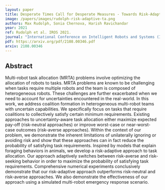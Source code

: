 ```yaml
---
layout: paper
title: Desperate Times Call for Desperate Measures - Towards Risk-Adaptive Coalition Formation
image: /papers/images/rudolph-risk-adaptive-ta.png
authors: Max Rudolph, Sonia Chernova, Harish Ravichandar
year: 2021
ref: Rudolph et al. IROS 2021.
journal: "International Conference on Intelligent Robots and Systems (IROS)"
pdf: https://arxiv.org/pdf/2108.00346.pdf
arxiv: 2108.00346
---
```


## Abstract

Multi-robot task allocation (MRTA) problems involve optimizing the allocation of robots to tasks. MRTA problems are known to be challenging when tasks require multiple robots and the team is composed of heterogeneous robots. These challenges are further exacerbated when we need to account for uncertainties encountered in the real-world. In this work, we address coalition formation in heterogeneous multi-robot teams with uncertain capabilities. We specifically focus on tasks that require coalitions to collectively satisfy certain minimum requirements. Existing approaches to uncertainty-aware task allocation either maximize expected pay-off (risk-neutral approaches) or improve worst-case or near-worst-case outcomes (risk-averse approaches). Within the context of our problem, we demonstrate the inherent limitations of unilaterally ignoring or avoiding risk and show that these approaches can in fact reduce the probability of satisfying task requirements. Inspired by models that explain foraging behaviors in animals, we develop a risk-adaptive approach to task allocation. Our approach adaptively switches between risk-averse and risk-seeking behavior in order to maximize the probability of satisfying task requirements. Comprehensive numerical experiments conclusively demonstrate that our risk-adaptive approach outperforms risk-neutral and risk-averse approaches. We also demonstrate the effectiveness of our approach using a simulated multi-robot emergency response scenario.
